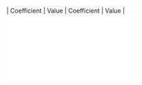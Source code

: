 | Coefficient | Value | Coefficient | Value |
![$mmd_print_markdown](include/sound_speed_sea_unesco_coef.md)